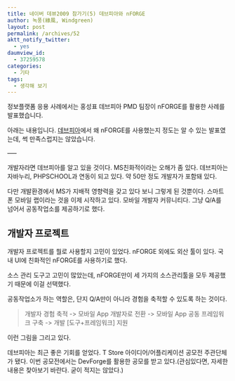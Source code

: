 ```yaml
---
title: 네이버 데뷰2009 참가기(5) 데브피아와 nFORGE
author: 녹풍(綠風, Windgreen)
layout: post
permalink: /archives/52
aktt_notify_twitter:
  - yes
daumview_id:
  - 37259578
categories:
  - 기타
tags:
  - 생각해 보기
---
```

정보플랫폼 응용 사례에서는 홍성표 데브피아 PMD 팀장이 nFORGE를 활용한 사례를 발표했습니다.

아래는 내용입니다. <a target="_blank" href="http://www.devpia.com/">데브피아</a>에서 왜 nFORGE를 사용했는지 정도는 알 수 있는 발표였는데, 썩 만족스럽지는 않았습니다.

&#8212;&#8211;

개발자라면 데브피아를 알고 있을 것이다. MS친화적이라는 오해가 좀 있다. 데브피아는 자바누리, PHPSCHOOL과 연동이 되고 있다. 약 50만 정도 개발자가 포함돼 있다.

다만 개발환경에서 MS가 지배적 영향력을 갖고 있다 보니 그렇게 된 것뿐이다. 스마트폰 모바일 랩이라는 것을 이제 시작하고 있다. 모바일 개발자 커뮤니티다. 그냥 Q/A를 넘어서 공동작업소를 제공하기로 했다.

## 개발자 프로젝트

개발자 프로젝트를 뭘로 사용할지 고민이 있었다. nFORGE 외에도 외산 툴이 있다. 국내 UI에 친화적인 nFORGE를 사용하기로 했다.

소스 관리 도구고 고민이 많았는데, nFORGE만이 세 가지의 소스관리툴을 모두 제공했기 때문에 이걸 선택했다.

공동작업소가 하는 역할은, 단지 Q/A만이 아니라 경험을 축적할 수 있도록 하는 것이다.

> 개발자 경험 축적 -> 모바일 App 개발자로 전환 -> 모바일 App 공동 프레임워크 구축 -> 개발 [도구+프레임워크] 지원

이런 그림을 그리고 있다.

데브피아는 최근 좋은 기회를 얻었다. T Store 아이디어/어플리케이션 공모전 주관단체가 됐다. 이번 공모전에서는 DevForge를 활용한 공모를 받고 있다.(관심있다면, 자세한 내용은 찾아보기 바란다. 굳이 적지는 않았다.)